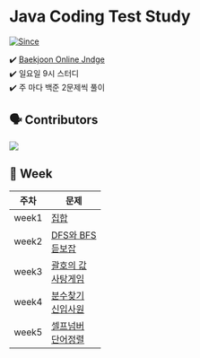 # Java Coding Test Study

[![Since](https://img.shields.io/badge/since-2022.04.10-333333.svg?style=flat-square)](https://github.com/Java-Coding-Test-Study)

✔️ [Baekjoon Online Jndge](https://www.acmicpc.net/)  
✔️ 일요일 9시 스터디  
✔️ 주 마다 백준 2문제씩 풀이  


## 🗣 Contributors

<a href="https://github.com/Java-Coding-Test-Study/Algorithm/graphs/contributors">
  <img src="https://contrib.rocks/image?repo=Java-Coding-Test-Study/Algorithm" />
</a>

## 📝 Week

| 주차 | 문제 |
| --- | --- |
| week1 | [집합](https://www.acmicpc.net/problem/11723) |
| week2 | [DFS와 BFS](https://www.acmicpc.net/problem/1260) <br>  [듣보잡](https://www.acmicpc.net/problem/1764) |
| week3 | [괄호의 값](https://www.acmicpc.net/problem/2504) <br>  [사탕게임](https://www.acmicpc.net/problem/3085) |
| week4 | [분수찾기](https://www.acmicpc.net/problem/1193) <br>  [신입사원](https://www.acmicpc.net/problem/1946) |
| week5 | [셀프넘버](https://www.acmicpc.net/problem/4673) <br>  [단어정렬](https://www.acmicpc.net/problem/1181) |




